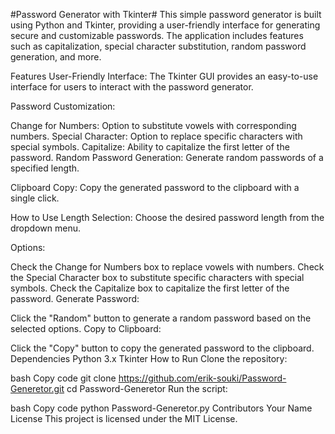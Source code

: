 #Password Generator with Tkinter#
This simple password generator is built using Python and Tkinter, providing a user-friendly interface for generating secure and customizable passwords. The application includes features such as capitalization, special character substitution, random password generation, and more.

Features
User-Friendly Interface: The Tkinter GUI provides an easy-to-use interface for users to interact with the password generator.

Password Customization:

Change for Numbers: Option to substitute vowels with corresponding numbers.
Special Character: Option to replace specific characters with special symbols.
Capitalize: Ability to capitalize the first letter of the password.
Random Password Generation: Generate random passwords of a specified length.

Clipboard Copy: Copy the generated password to the clipboard with a single click.

How to Use
Length Selection: Choose the desired password length from the dropdown menu.

Options:

Check the Change for Numbers box to replace vowels with numbers.
Check the Special Character box to substitute specific characters with special symbols.
Check the Capitalize box to capitalize the first letter of the password.
Generate Password:

Click the "Random" button to generate a random password based on the selected options.
Copy to Clipboard:

Click the "Copy" button to copy the generated password to the clipboard.
Dependencies
Python 3.x
Tkinter
How to Run
Clone the repository:

bash
Copy code
git clone https://github.com/erik-souki/Password-Generetor.git
cd Password-Generetor
Run the script:

bash
Copy code
python Password-Generetor.py
Contributors
Your Name
License
This project is licensed under the MIT License.
